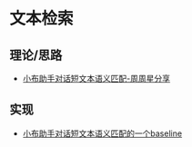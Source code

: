 # 文本检索

## 理论/思路
- [小布助手对话短文本语义匹配-周周星分享](https://zhuanlan.zhihu.com/p/360705398)

## 实现
- [小布助手对话短文本语义匹配的一个baseline](https://github.com/bojone/oppo-text-match)
